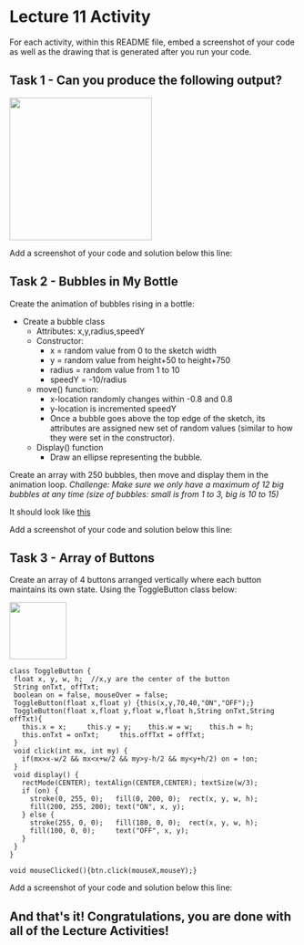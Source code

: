 # Lecture 11 Activity

For each activity, within this README file, embed a screenshot of your code as well as the drawing that is generated after you run your code.

## Task 1 - Can you produce the following output?
<img src="img1.png" width="250px">

Add a screenshot of your code and solution below this line:

## Task 2 - Bubbles in My Bottle
Create the animation of bubbles rising in a bottle:
- Create a bubble class
   - Attributes: x,y,radius,speedY
   - Constructor: 
     - x = random value from 0 to the sketch width
     - y = random value from height+50 to height+750
     - radius = random value from 1 to 10
     - speedY = -10/radius
   - move() function:  
     - x-location randomly changes within -0.8 and 0.8
     - y-location is incremented speedY 
     - Once a bubble goes above the top edge of the sketch, its attributes are assigned new set of random values (similar to how they were set in the constructor).
   - Display() function
     - Draw an ellipse representing the bubble.

Create an array with 250 bubbles, then move and display them in the animation loop.
*Challenge: Make sure we only have a maximum of 12 big bubbles at any time (size of bubbles: small is from 1 to 3, big is 10 to 15)*

It should look like [this](./mov1.mp4)

Add a screenshot of your code and solution below this line:

## Task 3 - Array of Buttons
Create an array of 4 buttons arranged vertically where each button maintains its own state.
Using the ToggleButton class below:

<img src="img2.png" width="100px">

```
class ToggleButton {
 float x, y, w, h;  //x,y are the center of the button
 String onTxt, offTxt;
 boolean on = false, mouseOver = false;
 ToggleButton(float x,float y) {this(x,y,70,40,"ON","OFF");}
 ToggleButton(float x,float y,float w,float h,String onTxt,String offTxt){
   this.x = x;     this.y = y;    this.w = w;    this.h = h;
   this.onTxt = onTxt;     this.offTxt = offTxt;
 }
 void click(int mx, int my) {
   if(mx>x-w/2 && mx<x+w/2 && my>y-h/2 && my<y+h/2) on = !on;
 }
 void display() {
   rectMode(CENTER); textAlign(CENTER,CENTER); textSize(w/3);
   if (on) {
     stroke(0, 255, 0);   fill(0, 200, 0);  rect(x, y, w, h);
     fill(200, 255, 200); text("ON", x, y);
   } else {
     stroke(255, 0, 0);   fill(180, 0, 0);  rect(x, y, w, h);
     fill(100, 0, 0);     text("OFF", x, y);
   }
 }
}

```
```
void mouseClicked(){btn.click(mouseX,mouseY);}
```
Add a screenshot of your code and solution below this line:


## And that's it! Congratulations, you are done with all of the Lecture Activities!
